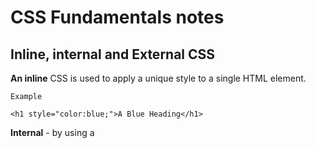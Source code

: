 # CSS Fundamentals notes

## Inline, internal and External CSS

**An inline** CSS is used to apply a unique style to a single HTML element.

`Example`

`<h1 style="color:blue;">A Blue Heading</h1>`

**Internal** - by using a <style> element in the <head> section.

`Example`

`<!DOCTYPE html>`

`<html>`

`<head>`

`<style>`

`body {background-color: powderblue;}`

`p    {color: red;}`

`</style>`

`</head>`

`<body>`

`<p>This is a paragraph.</p>`

`</body>`
`</html>`

**External** - by using a <link> element to link to an external CSS file.

`Example`

`<!DOCTYPE html>`

`<html>`

`<head>`

  `<link rel="stylesheet" href="styles.css">`

`</head>`

`<body>`

`<h1>This is a heading</h1>`

`<p>This is a paragraph.</p>`

`</body>`

`</html>`

## Combining selectors

You can create a list of selectors in order to select multiple elements then you can apply the style needed for all of them instead of just going to each individual selector.

**Example**

&rarr;	h1, h2, h3, h4, p, li {
&rarr;	font-family: sans-serif;
&rarr;	color: #444;
&rarr;	}




